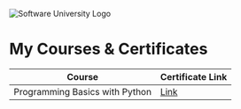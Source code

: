 ![Software University Logo](https://softuni.bg/content/images/svg-logos/software-university-logo.svg?sanitize=true)

# My Courses & Certificates

| Course                         | Certificate Link                                                  |
|--------------------------------|-------------------------------------------------------------------|
| Programming Basics with Python | [Link](https://softuni.bg/certificates/details/216513/e0e9f9fa)                 |
